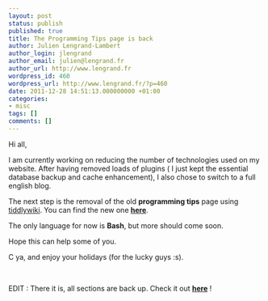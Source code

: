 ```yaml
---
layout: post
status: publish
published: true
title: The Programming Tips page is back
author: Julien Lengrand-Lambert
author_login: jlengrand
author_email: julien@lengrand.fr
author_url: http://www.lengrand.fr
wordpress_id: 460
wordpress_url: http://www.lengrand.fr/?p=460
date: 2011-12-28 14:51:13.000000000 +01:00
categories:
- misc
tags: []
comments: []
---
```

Hi all,

I am currently working on reducing the number of technologies used on my website. After having removed loads of plugins ( I just kept the essential database backup and cache enhancement), I also chose to switch to a full english blog.

The next step is the removal of the old <strong>programming tips</strong> page using <a title="tiddly" href="http://www.tiddlywiki.fr/">tiddlywiki</a>. You can find the new one <strong><a title="Programming Tips" href="http://www.lengrand.fr/programming-tips-2/">here</a></strong>.

The only language for now is <strong>Bash</strong>, but more should come soon.

Hope this can help some of you.

C ya, and enjoy your holidays (for the lucky guys :s).

&nbsp;

EDIT : There it is, all sections are back up. Check it out <strong><a title="Programming Tips" href="http://www.lengrand.fr/programming-tips-2/">here</a></strong> !
